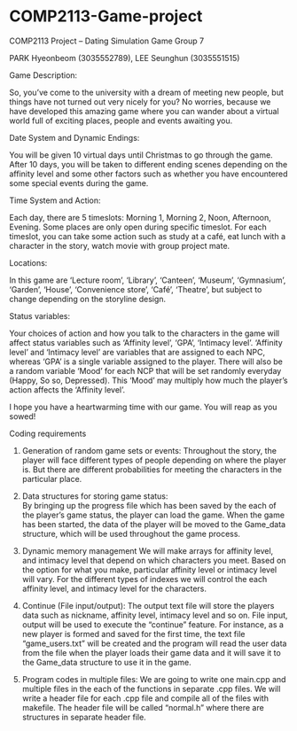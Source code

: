 # COMP2113-Game-project

COMP2113 Project – Dating Simulation Game
Group 7

PARK Hyeonbeom (3035552789), LEE Seunghun (3035551515)

Game Description:

So, you’ve come to the university with a dream of meeting new people, but things have not turned out very nicely for you? No worries, because we have developed this amazing game where you can wander about a virtual world full of exciting places, people and events awaiting you.

Date System and Dynamic Endings: 

You will be given 10 virtual days until Christmas to go through the game. After 10 days, you will be taken to different ending scenes depending on the affinity level and some other factors such as whether you have encountered some special events during the game.

Time System and Action: 

Each day, there are 5 timeslots: Morning 1, Morning 2, Noon, Afternoon, Evening. Some places are only open during specific timeslot. For each timeslot, you can take some action such as study at a café, eat lunch with a character in the story, watch movie with group project mate.

Locations: 

In this game are ‘Lecture room’, ‘Library’, ‘Canteen’, ‘Museum’, ‘Gymnasium’, ‘Garden’, ‘House’, ‘Convenience store’, ‘Café’, ‘Theatre’, but subject to change depending on the storyline design.

Status variables: 

Your choices of action and how you talk to the characters in the game will affect status variables such as ‘Affinity level’, ‘GPA’, ‘Intimacy level’. ‘Affinity level’ and ‘Intimacy level’ are variables that are assigned to each NPC, whereas ‘GPA’ is a single variable assigned to the player.  There will also be a random variable ‘Mood’ for each NCP that will be set randomly everyday (Happy, So so, Depressed). This ‘Mood’ may multiply how much the player’s action affects the ‘Affinity level’.

I hope you have a heartwarming time with our game. You will reap as you sowed!

Coding requirements
1.  Generation of random game sets or events: 
Throughout the story, the player will face different types of people depending on where the player is. But there are different probabilities for meeting the characters in the particular place. 

2.  Data structures for storing game status:  
By bringing up the progress file which has been saved by the each of the player’s game status, the player can load the game. When the game has been started, the data of the player will be moved to the Game_data structure, which will be used throughout the game process.

3.  Dynamic memory management 
We will make arrays for affinity level, and intimacy level that depend on which characters you meet. Based on the option for what you make, particular affinity level or intimacy level will vary. For the different types of indexes we will control the each affinity level, and intimacy level for the characters.

4.	Continue (File input/output): 
The output text file will store the players data such as nickname, affinity level, intimacy level and so on. File input, output will be used to execute the “continue” feature. For instance, as a new player is formed and saved for the first time, the text file “game_users.txt” will be created and the program will read the user data from the file when the player loads their game data and it will save it to the Game_data structure to use it in the game.

5.	Program codes in multiple files: 
We are going to write one main.cpp and multiple files in the each of the functions in separate .cpp files. We will write a header file for each .cpp file and compile all of the files with makefile. The header file will be called “normal.h” where there are structures in separate header file.
